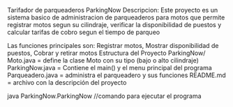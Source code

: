 Tarifador de parqueaderos ParkingNow
Descripcion: Este proyecto es un sistema basico de administracion de parqueaderos para motos que permite registrar motos segun su cilindraje, verificar la disponibilidad de puestos y calcular tarifas de cobro segun el tiempo de parqueo

Las funciones principales son: Registrar motos, Mostrar disponibilidad de puestos, Cobrar y retirar motos 
Estructura del Proyecto
ParkingNow/
Moto.java = define la clase Moto con su tipo (bajo o alto cilindraje)
ParkingNow.java = Contiene el main() y el menu principal del programa
Parqueadero.java = administra el parqueadero y sus funciones
README.md = archivo con la descripción del proyecto

java ParkingNow.ParkingNow //comando para ejecutar el programa
